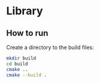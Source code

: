 # Library

## How to run

Create a directory to the build files:

```sh
mkdir build
cd build
cmake ..  
cmake --build .
````